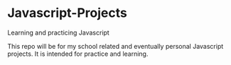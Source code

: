 # Javascript-Projects
Learning and practicing Javascript

This repo will be for my school related and eventually personal Javascript projects. It is intended for practice and learning.
